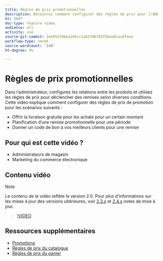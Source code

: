 ```yaml
---
title: Règles de prix promotionnelles
description: Découvrez comment configurer des règles de prix pour [!DNL Commerce] promotions storefront pour trois scénarios courants.
kt: 5607
doc-type: feature video
audience: all
activity: use
source-git-commit: 1ee953388ea164cc1ab179b783f56aa8cac0feea
workflow-type: tm+mt
source-wordcount: '149'
ht-degree: 0%

---
```



# Règles de prix promotionnelles

Dans l’administrateur, configurez les relations entre les produits et utilisez les règles de prix pour déclencher des remises selon diverses conditions. Cette vidéo explique comment configurer des règles de prix de promotion pour les scénarios suivants :

- Offrir la livraison gratuite pour les achats pour un certain montant
- Planification d’une remise promotionnelle pour une période
- Donner un code de bon à vos meilleurs clients pour une remise

## Pour qui est cette vidéo ?

- Administrateurs de magasin
- Marketing du commerce électronique

## Contenu vidéo

>[!NOTE]
>
>Le contenu de la vidéo reflète la version 2.0. Pour plus d’informations sur les mises à jour des versions ultérieures, voir [2.3.x](https://devdocs.magento.com/guides/v2.3/release-notes/bk-release-notes.html) et [2.4.x](https://devdocs.magento.com/guides/v2.4/release-notes/bk-release-notes.html) notes de mise à jour.

>[!VIDEO](https://video.tv.adobe.com/v/35773?quality=12&learn=on)

## Ressources supplémentaires

- [Promotions](https://docs.magento.com/user-guide/marketing/promotions.html)
- [Règles de prix du catalogue](https://docs.magento.com/user-guide/marketing/price-rules-catalog.html)
- [Règles de prix du panier](https://docs.magento.com/user-guide/marketing/price-rules-cart.html)

